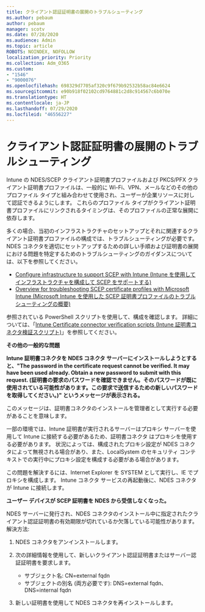 ```yaml
---
title: クライアント認証証明書の展開のトラブルシューティング
ms.author: pebaum
author: pebaum
manager: scotv
ms.date: 07/28/2020
ms.audience: Admin
ms.topic: article
ROBOTS: NOINDEX, NOFOLLOW
localization_priority: Priority
ms.collection: Adm_O365
ms.custom:
- "1546"
- "9000076"
ms.openlocfilehash: 698329d7705af320c9f679b92532b58ac84e6624
ms.sourcegitcommit: e90b918f02102cd9764881c2d8c914567c6b070e
ms.translationtype: HT
ms.contentlocale: ja-JP
ms.lasthandoff: 07/29/2020
ms.locfileid: "46556227"
---
```

# <a name="troubleshooting-client-authentication-certificate-deployment"></a>クライアント認証証明書の展開のトラブルシューティング

Intune の NDES/SCEP クライアント証明書プロファイルおよび PKCS/PFX クライアント証明書プロファイルは、一般的に Wi-Fi、VPN、メールなどのその他のプロファイル タイプと組み合わせて使用され、ユーザーが企業リソースに対して認証できるようにします。 これらのプロファイル タイプがクライアント証明書プロファイルにリンクされるタイミングは、そのプロファイルの正常な展開に依存します。

多くの場合、当初のインフラストラクチャのセットアップとそれに関連するクライアント証明書プロファイルの構成では、トラブルシューティングが必要です。 NDES コネクタを適切にセットアップするための詳しい手順および証明書の展開における問題を特定するためのトラブルシューティングのガイダンスについては、以下を参照してください。 

- [Configure infrastructure to support SCEP with Intune (Intune を使用してインフラストラクチャを構成して SCEP をサポートする)](https://support.microsoft.com/help/4459540/troubleshoot-ndes-configuration-for-use-with-intune)
- [Overview for troubleshooting SCEP certificate profiles with Microsoft Intune (Microsoft Intune を使用した SCEP 証明書プロファイルのトラブルシューティングの概要)](https://support.microsoft.com/help/4457481/troubleshooting-scep-certificate-profile-deployment-in-intune)

参照されている PowerShell スクリプトを使用して、構成を確認します。 詳細については、「[Intune Certificate connector verification scripts (Intune 証明書コネクタ検証スクリプト)](https://github.com/microsoftgraph/powershell-intune-samples/tree/master/CertificationAuthority)」を参照してください。

  
**その他の一般的な問題**

**Intune 証明書コネクタを NDES コネクタ サーバーにインストールしようとすると、"The password in the certificate request cannot be verified. It may have been used already. Obtain a new password to submit with this request. (証明書の要求のパスワードを確認できません。そのパスワードが既に使用されている可能性があります。この要求で送信するための新しいパスワードを取得してください。)" というメッセージが表示される。**  

このメッセージは、証明書コネクタのインストールを管理者として実行する必要があることを意味します。

一部の環境では、Intune 証明書が実行されるサーバーはプロキシ サーバーを使用して Intune に接続する必要があるため、証明書コネクタ はプロキシを使用する必要があります。 状況によっては、構成されたプロキシ設定が NDES コネクタによって無視される場合があり、また、LocalSystem のセキュリティ コンテキストでの実行中にプロキシ設定を構成する必要がある場合があります。 
 
この問題を解決するには、Internet Explorer を SYSTEM として実行し、IE でプロキシを構成します。 Intune コネクタ サービスの再起動後に、NDES コネクタが Intune に接続します。

**ユーザー デバイスが SCEP 証明書を NDES から受信しなくなった。**

NDES サーバーに発行され、NDES コネクタのインストール中に指定されたクライアント認証証明書の有効期限が切れているか欠落している可能性があります。 解決方法: 
 
1. NDES コネクタをアンインストールします。  
2. 次の詳細情報を使用して、新しいクライアント認証証明書またはサーバー認証証明書を要求します。 
 
    - サブジェクト名: CN=external fqdn  
    - サブジェクトの別名 (両方必要です): DNS=external fqdn、DNS=internal fqdn 
 
3. 新しい証明書を使用して NDES コネクタを再インストールします。